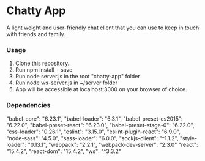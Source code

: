 Chatty App
=====================

A light weight and user-friendly chat client that you can use to keep in touch with friends and family.

### Usage

1. Clone this repository.
2. Run npm install --save
3. Run node server.js in the root "chatty-app" folder
4. Run node ws-server.js in ~/server folder
5. App will be accessible at localhost:3000 on your browser of choice.

### Dependencies

"babel-core": "6.23.1",
"babel-loader": "6.3.1",
"babel-preset-es2015": "6.22.0",
"babel-preset-react": "6.23.0",
"babel-preset-stage-0": "6.22.0",
"css-loader": "0.26.1",
"eslint": "3.15.0",
"eslint-plugin-react": "6.9.0",
"node-sass": "4.5.0",
"sass-loader": "6.0.0",
"sockjs-client": "^1.1.2",
"style-loader": "0.13.1",
"webpack": "2.2.1",
"webpack-dev-server": "2.3.0"
"react": "15.4.2",
"react-dom": "15.4.2",
"ws": "^3.3.2"



